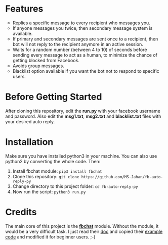 # Features
<ul style="list-style-type:circle;">
<li>Replies a specific message to every recipient who messages you.</li>
<li>If anyone messages you twice, then secondary message system is available.</li>
<li>If primary and secondary messages are sent once to a recipient, then bot will not reply to the recipient anymore in an active session.</li>
<li>Waits for a random number (between 4 to 10) of seconds before sending every message to act as a human, to minimize the chance of getting blocked from Facebook.</li> 
<li>Avoids group messages.</li>
<li>Blacklist option available if you want the bot not to respond to specific users.</li>
</ul>

# Before Getting Started
After cloning this repository, edit the <b>run.py</b> with your facebook username and password. Also edit the <b>msg1.txt</b>, <b>msg2.txt</b> and <b>blacklist.txt</b> files with your desired auto reply.

# Installation
Make sure you have installed python3 in your machine. You can also use python2 by converting the whole code.
Then:
<ol>
<li>Install fbchat module: <code>pip3 install fbchat</code></li>
<li>Clone this repository: <code>git clone https://github.com/MS-Jahan/fb-auto-reply-py</code></li>
<li>Change directory to this project folder: <code>cd fb-auto-reply-py</code></li>
<li>Now run the script: <code>python3 run.py</code></li>
</ol>

# Credits
The main core of this project is the <b><a href = 'https://github.com/carpedm20/fbchat'>fbchat</a></b> module. Without the module, it would be a very difficult task.
I just read their <a href = 'https://fbchat.readthedocs.io/en/master/'>doc</a> and copied their <a href = 'https://github.com/carpedm20/fbchat/tree/master/examples'>example code</a> and modified it for beginner users. ;-)
